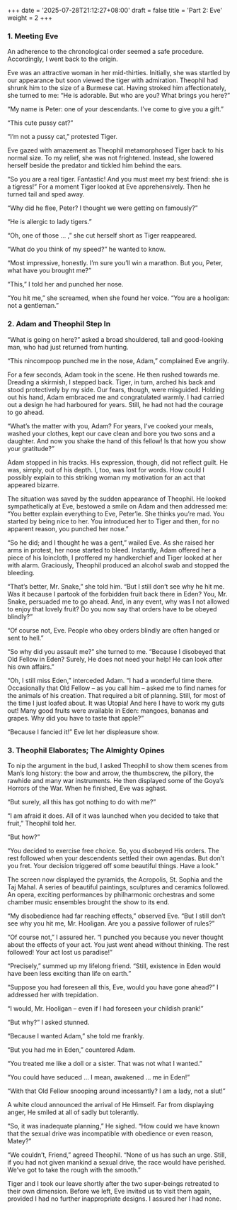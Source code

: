 +++
date = '2025-07-28T21:12:27+08:00'
draft = false
title = 'Part 2: Eve'
weight = 2
+++

### 1. Meeting Eve

An adherence to the chronological order seemed a safe procedure. Accordingly, I went back to the origin.

Eve was an attractive woman in her mid-thirties. Initially, she was startled by our appearance but soon viewed the tiger with admiration. Theophil had shrunk him to the size of a Burmese cat. Having stroked him affectionately, she turned to me: “He is adorable. But who are you? What brings you here?”

“My name is Peter: one of your descendants. I’ve come to give you a gift.”

“This cute pussy cat?”

“I’m not a pussy cat,” protested Tiger.

Eve gazed with amazement as Theophil metamorphosed Tiger back to his normal size. To my relief, she was not frightened. Instead, she lowered herself beside the predator and tickled him behind the ears.

“So you are a real tiger. Fantastic! And you must meet my best friend: she is a tigress!” For a moment Tiger looked at Eve apprehensively. Then he turned tail and sped away.

“Why did he flee, Peter? I thought we were getting on famously?”

“He is allergic to lady tigers.”

“Oh, one of those … ,” she cut herself short as Tiger reappeared.

“What do you think of my speed?” he wanted to know.

“Most impressive, honestly. I’m sure you’ll win a marathon. But you, Peter, what have you brought me?”

“This,” I told her and punched her nose.

“You hit me,” she screamed, when she found her voice. “You are a hooligan: not a gentleman.”

### 2. Adam and Theophil Step In 

“What is going on here?” asked a broad shouldered, tall and good-looking man, who had just returned from hunting.

“This nincompoop punched me in the nose, Adam,” complained Eve angrily.



For a few seconds, Adam took in the scene. He then rushed towards me. Dreading a skirmish, I stepped back. Tiger, in turn, arched his back and stood protectively by my side. Our fears, though, were misguided. Holding out his hand, Adam embraced me and congratulated warmly. I had carried out a design he had harboured for years. Still, he had not had the courage to go ahead.

“What’s the matter with you, Adam? For years, I’ve cooked your meals, washed your clothes, kept our cave clean and bore you two sons and a daughter. And now you shake the hand of this fellow! Is that how you show your gratitude?”

Adam stopped in his tracks. His expression, though, did not reflect guilt. He was, simply, out of his depth. I, too, was lost for words. How could I possibly explain to this striking woman my motivation for an act that appeared bizarre.

The situation was saved by the sudden appearance of Theophil. He looked sympathetically at Eve, bestowed a smile on Adam and then addressed me: “You better explain everything to Eve, Peter’le. She thinks you’re mad. You started by being nice to her. You introduced her to Tiger and then, for no apparent reason, you punched her nose.”

“So he did; and I thought he was a gent,” wailed Eve. As she raised her arms in protest, her nose started to bleed. Instantly, Adam offered her a piece of his loincloth, I proffered my handkerchief and Tiger looked at her with alarm. Graciously, Theophil produced an alcohol swab and stopped the bleeding.

“That’s better, Mr. Snake,” she told him. “But I still don’t see why he hit me. Was it because I partook of the forbidden fruit back there in Eden? You, Mr. Snake, persuaded me to go ahead. And, in any event, why was I not allowed to enjoy that lovely fruit? Do you now say that orders have to be obeyed blindly?”

“Of course not, Eve. People who obey orders blindly are often hanged or sent to hell.”

“So why did you assault me?” she turned to me. “Because I disobeyed that Old Fellow in Eden? Surely, He does not need your help! He can look after his own affairs.”

“Oh, I still miss Eden,” interceded Adam. “I had a wonderful time there. Occasionally that Old Fellow – as you call him – asked me to find names for the animals of his creation. That required a bit of planning. Still, for most of the time I just loafed about. It was Utopia! And here I have to work my guts out! Many good fruits were available in Eden: mangoes, bananas and grapes. Why did you have to taste that apple?”

“Because I fancied it!” Eve let her displeasure show.

### 3. Theophil Elaborates; The Almighty Opines

To nip the argument in the bud, I asked Theophil to show them scenes from Man’s long history: the bow and arrow, the thumbscrew, the pillory, the rawhide and many war instruments. He then displayed some of the Goya’s Horrors of the War. When he finished, Eve was aghast.

“But surely, all this has got nothing to do with me?”

“I am afraid it does. All of it was launched when you decided to take that fruit,” Theophil told her.

“But how?”

“You decided to exercise free choice. So, you disobeyed His orders. The rest followed when your descendents settled their own agendas. But don’t you fret. Your decision triggered off some beautiful things. Have a look.”  

The screen now displayed the pyramids, the Acropolis, St. Sophia and the Taj Mahal. A series of beautiful paintings, sculptures and ceramics followed. An opera, exciting performances by philharmonic orchestras and some chamber music ensembles brought the show to its end.

“My disobedience had far reaching effects,” observed Eve. “But I still don’t see why you hit me, Mr. Hooligan. Are you a passive follower of rules?”

“Of course not,” I assured her. “I punched you because you never thought about the effects of your act. You just went ahead without thinking. The rest followed! Your act lost us paradise!”

“Precisely,” summed up my lifelong friend. “Still, existence in Eden would have been less exciting than life on earth.”

“Suppose you had foreseen all this, Eve, would you have gone ahead?” I addressed her with trepidation.

“I would, Mr. Hooligan – even if I had foreseen your childish prank!”

“But why?” I asked stunned.

“Because I wanted Adam,” she told me frankly.

“But you had me in Eden,” countered Adam.

“You treated me like a doll or a sister. That was not what I wanted.”

“You could have seduced … I mean, awakened … me in Eden!”

“With that Old Fellow snooping around incessantly? I am a lady, not a slut!”

A white cloud announced the arrival of He Himself. Far from displaying anger, He smiled at all of sadly but tolerantly.

“So, it was inadequate planning,” He sighed. “How could we have known that the sexual drive was incompatible with obedience or even reason, Matey?”

“We couldn’t, Friend,” agreed Theophil. “None of us has such an urge. Still, if you had not given mankind a sexual drive, the race would have perished. We’ve got to take the rough with the smooth.”

Tiger and I took our leave shortly after the two super-beings retreated to their own dimension. Before we left, Eve invited us to visit them again, provided I had no further inappropriate designs. I assured her I had none.
